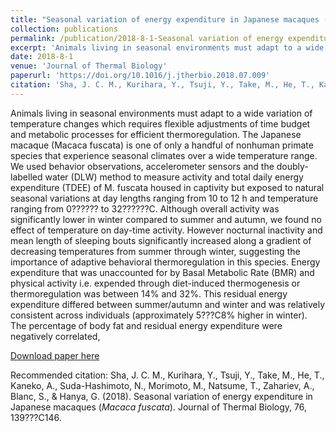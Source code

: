 ```yaml
---
title: "Seasonal variation of energy expenditure in Japanese macaques (Macaca fuscata)"
collection: publications
permalink: /publication/2018-8-1-Seasonal variation of energy expenditure in Japanese macaques (Macaca fuscata)
excerpt: 'Animals living in seasonal environments must adapt to a wide variation of temperature changes which requires flexible adjustments of time budget and metabolic processes for efficient thermoregulation. The Japanese macaque (Macaca fuscata) is one of only a handful of nonhuman primate species that experience seasonal climates over a wide temperature range. We used behavior observations, accelerometer sensors and the doubly-labelled water (DLW) method to measure activity and total daily energy expenditure (TDEE) of M. fuscata housed in captivity but exposed to natural seasonal variations at day lengths ranging from 10 to 12 h and temperature ranging from 0?????? to 32??????C. Although overall activity was significantly lower in winter compared to summer and autumn, we found no effect of temperature on day-time activity. However nocturnal inactivity and mean length of sleeping bouts significantly increased along a gradient of decreasing temperatures from summer through winter, suggesting the importance of adaptive behavioral thermoregulation in this species. Energy expenditure that was unaccounted for by Basal Metabolic Rate (BMR) and physical activity i.e. expended through diet-induced thermogenesis or thermoregulation was between 14% and 32%. This residual energy expenditure differed between summer/autumn and winter and was relatively consistent across individuals (approximately 5???C8% higher in winter). The percentage of body fat and residual energy expenditure were negatively correlated,'
date: 2018-8-1
venue: 'Journal of Thermal Biology'
paperurl: 'https://doi.org/10.1016/j.jtherbio.2018.07.009'
citation: 'Sha, J. C. M., Kurihara, Y., Tsuji, Y., Take, M., He, T., Kaneko, A., Suda-Hashimoto, N., Morimoto, M., Natsume, T., Zahariev, A., Blanc, S., &amp; Hanya, G. (2018). Seasonal variation of energy expenditure in Japanese macaques (<i>Macaca fuscata</i>). Journal of Thermal Biology, 76, 139???C146.'
---
```

Animals living in seasonal environments must adapt to a wide variation of temperature changes which requires flexible adjustments of time budget and metabolic processes for efficient thermoregulation. The Japanese macaque (Macaca fuscata) is one of only a handful of nonhuman primate species that experience seasonal climates over a wide temperature range. We used behavior observations, accelerometer sensors and the doubly-labelled water (DLW) method to measure activity and total daily energy expenditure (TDEE) of M. fuscata housed in captivity but exposed to natural seasonal variations at day lengths ranging from 10 to 12 h and temperature ranging from 0?????? to 32??????C. Although overall activity was significantly lower in winter compared to summer and autumn, we found no effect of temperature on day-time activity. However nocturnal inactivity and mean length of sleeping bouts significantly increased along a gradient of decreasing temperatures from summer through winter, suggesting the importance of adaptive behavioral thermoregulation in this species. Energy expenditure that was unaccounted for by Basal Metabolic Rate (BMR) and physical activity i.e. expended through diet-induced thermogenesis or thermoregulation was between 14% and 32%. This residual energy expenditure differed between summer/autumn and winter and was relatively consistent across individuals (approximately 5???C8% higher in winter). The percentage of body fat and residual energy expenditure were negatively correlated,

[Download paper here](https://doi.org/10.1016/j.jtherbio.2018.07.009)

Recommended citation: Sha, J. C. M., Kurihara, Y., Tsuji, Y., Take, M., He, T., Kaneko, A., Suda-Hashimoto, N., Morimoto, M., Natsume, T., Zahariev, A., Blanc, S., & Hanya, G. (2018). Seasonal variation of energy expenditure in Japanese macaques (<i>Macaca fuscata</i>). Journal of Thermal Biology, 76, 139???C146.